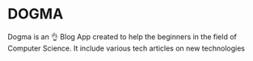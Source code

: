 # DOGMA
Dogma is an 👌 Blog App created to help the beginners in the field of Computer Science. It include various tech articles on new technologies
